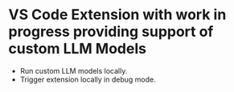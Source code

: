 # VS Code Extension with work in progress providing support of custom LLM Models

- Run custom LLM models locally. 
- Trigger extension locally in debug mode.

